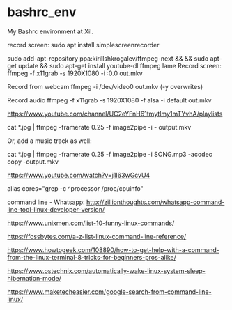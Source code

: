 # bashrc_env
My Bashrc environment at Xil.

record screen:
sudo apt install simplescreenrecorder

sudo add-apt-repository ppa:kirillshkrogalev/ffmpeg-next &&
&& sudo apt-get update &&
sudo apt-get install youtube-dl ffmpeg lame
Record screen:
  ffmpeg -f x11grab -s 1920X1080 -i :0.0 out.mkv

Record from webcam
  ffmpeg -i /dev/video0 out.mkv (-y overwrites) 

Record audio 
  ffmpeg -f x11grab -s 1920X1080  -f alsa -i default out.mkv
  
  https://www.youtube.com/channel/UC2eYFnH61tmytImy1mTYvhA/playlists
  
  cat *.jpg | ffmpeg -framerate 0.25 -f image2pipe -i - output.mkv

Or, add a music track as well:

cat *.jpg | ffmpeg -framerate 0.25 -f image2pipe -i SONG.mp3 -acodec copy -output.mkv 

https://www.youtube.com/watch?v=j1I63wGcvU4

alias cores="grep -c ^processor /proc/cpuinfo"

command line - Whatsapp:
http://zillionthoughts.com/whatsapp-command-line-tool-linux-developer-version/

https://www.unixmen.com/list-10-funny-linux-commands/

https://fossbytes.com/a-z-list-linux-command-line-reference/

https://www.howtogeek.com/108890/how-to-get-help-with-a-command-from-the-linux-terminal-8-tricks-for-beginners-pros-alike/


https://www.ostechnix.com/automatically-wake-linux-system-sleep-hibernation-mode/

https://www.maketecheasier.com/google-search-from-command-line-linux/
